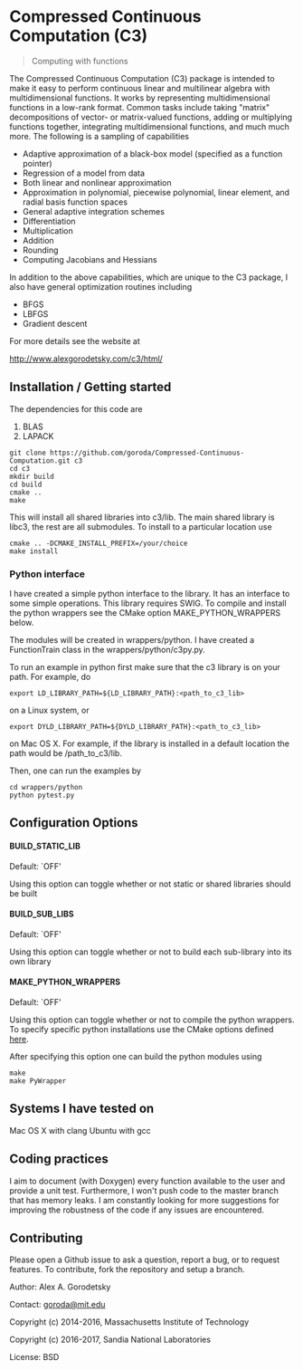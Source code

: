 # Compressed Continuous Computation (C3)
> Computing with functions

The Compressed Continuous Computation (C3) package is intended to make it easy to perform continuous linear and multilinear algebra with multidimensional functions. It works by representing multidimensional functions in a low-rank format. Common tasks include taking "matrix" decompositions of vector- or matrix-valued functions, adding or multiplying functions together, integrating multidimensional functions, and much much more. The following is a sampling of capabilities
* Adaptive approximation of a black-box model (specified as a function pointer)
* Regression of a model from data
* Both linear and nonlinear approximation 
* Approximation in polynomial, piecewise polynomial, linear element, and radial basis function spaces
* General adaptive integration schemes 
* Differentiation
* Multiplication 
* Addition
* Rounding 
* Computing Jacobians and Hessians

In addition to the above capabilities, which are unique to the C3 package, I also have general optimization routines including
* BFGS
* LBFGS
* Gradient descent


For more details see the website at 

http://www.alexgorodetsky.com/c3/html/


## Installation / Getting started

The dependencies for this code are
   1) BLAS
   2) LAPACK

```
git clone https://github.com/goroda/Compressed-Continuous-Computation.git c3
cd c3
mkdir build
cd build
cmake ..
make
```

This will install all shared libraries into c3/lib. The main shared library is libc3, the rest are all submodules. To install to a particular location use

```
cmake .. -DCMAKE_INSTALL_PREFIX=/your/choice
make install
```

### Python interface

I have created a simple python interface to the library. It has an interface to some simple operations. This library requires SWIG. To compile and install the python wrappers see the CMake option MAKE_PYTHON_WRAPPERS below.

The modules will be created in wrappers/python. I have created a FunctionTrain class in the wrappers/python/c3py.py.

To run an example in python first make sure that the c3 library is on your path. For example, do
```
export LD_LIBRARY_PATH=${LD_LIBRARY_PATH}:<path_to_c3_lib>
```
on a Linux system, or 
```
export DYLD_LIBRARY_PATH=${DYLD_LIBRARY_PATH}:<path_to_c3_lib>
```
on Mac OS X. For example, if the library is installed in a default location the path would be  /path_to_c3/lib.

Then, one can run the examples by
```
cd wrappers/python
python pytest.py

```

## Configuration Options

#### BUILD_STATIC_LIB
Default: `OFF'

Using this option can toggle whether or not static or shared libraries should be built

#### BUILD_SUB_LIBS
Default: `OFF'

Using this option can toggle whether or not to build each sub-library into its own library

#### MAKE_PYTHON_WRAPPERS
Default: `OFF'

Using this option can toggle whether or not to compile the python wrappers. To specify specific python installations use the CMake options defined [here](https://cmake.org/cmake/help/v3.0/module/FindPythonLibs.html).

After specifying this option one can build the python modules using

```
make
make PyWrapper
```


## Systems I have tested on

Mac OS X with clang
Ubuntu with gcc

## Coding practices

I aim to document (with Doxygen) every function available to the user and provide a unit test. Furthermore, I won't push code to the master branch that has memory leaks. I am constantly looking for more suggestions for improving the robustness of the code if any issues are encountered. 

## Contributing

Please open a Github issue to ask a question, report a bug, or to request features.
To contribute, fork the repository and setup a branch.

Author: Alex A. Gorodetsky

Contact: goroda@mit.edu

Copyright (c) 2014-2016, Massachusetts Institute of Technology

Copyright (c) 2016-2017, Sandia National Laboratories

License: BSD

